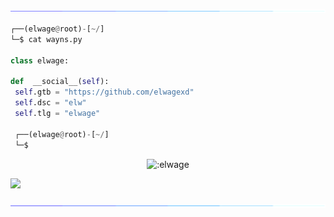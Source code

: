 <!-- <p align=center><img width=90% src="banner.gif"></img></p> -->


<a href="https://github.com/waynsgod"><img src="https://raw.githubusercontent.com/Ayhuuu/Ayhuuu/main/img/a.gif"></a>
```python
┌──(elwage@root)-[~/]
└─$ cat wayns.py

class elwage:

def  __social__(self):
 self.gtb = "https://github.com/elwagexd"
 self.dsc = "elw" 
 self.tlg = "elwage"
  
 ┌──(elwage@root)-[~/]
 └─$
```

<p align="center"><img src="https://count.getloli.com/get/@:Ayhuuu" alt=":elwage" /></p>

 



















![](https://raw.githubusercontent.com/Sutil/Sutil/2b2fad3bf54522bb30c8c170591fc68ff51b69e6/github-contribution-grid-snake2.svg)

<a href="https://github.com/Ayhuuu/"><img src="https://raw.githubusercontent.com/Ayhuuu/Ayhuuu/main/img/a.gif"></a>
